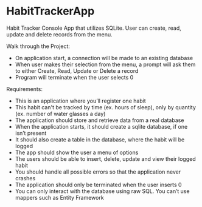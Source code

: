 # HabitTrackerApp

Habit Tracker Console App that utilizes SQLite.
User can create, read, update and delete records from the menu.

Walk through the Project:
- On application start, a connection will be made to an existing database
- When user makes their selection from the menu, a prompt will ask them to either Create, Read, Update or Delete a record
- Program will terminate when the user selects 0

Requirements:
- This is an application where you’ll register one habit
- This habit can't be tracked by time (ex. hours of sleep), only by quantity (ex. number of water glasses a day)
- The application should store and retrieve data from a real database
- When the application starts, it should create a sqlite database, if one isn’t present
- It should also create a table in the database, where the habit will be logged
- The app should show the user a menu of options
- The users should be able to insert, delete, update and view their logged habit
- You should handle all possible errors so that the application never crashes
- The application should only be terminated when the user inserts 0
- You can only interact with the database using raw SQL. You can’t use mappers such as Entity Framework

